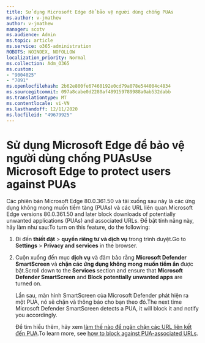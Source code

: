 ```yaml
---
title: Sử dụng Microsoft Edge để bảo vệ người dùng chống PUAs
ms.author: v-jmathew
author: v-jmathew
manager: scotv
ms.audience: Admin
ms.topic: article
ms.service: o365-administration
ROBOTS: NOINDEX, NOFOLLOW
localization_priority: Normal
ms.collection: Adm_O365
ms.custom:
- "9004025"
- "7091"
ms.openlocfilehash: 2b62e800fe67460192e0cd79a078e544004c4834
ms.sourcegitcommit: 097a8cabe0d2280af489159789988a0ab532dabb
ms.translationtype: MT
ms.contentlocale: vi-VN
ms.lasthandoff: 12/11/2020
ms.locfileid: "49679925"
---
```

# <a name="use-microsoft-edge-to-protect-users-against-puas"></a><span data-ttu-id="2cbd1-102">Sử dụng Microsoft Edge để bảo vệ người dùng chống PUAs</span><span class="sxs-lookup"><span data-stu-id="2cbd1-102">Use Microsoft Edge to protect users against PUAs</span></span>

<span data-ttu-id="2cbd1-103">Các phiên bản Microsoft Edge 80.0.361.50 và tải xuống sau này là các ứng dụng không mong muốn tiềm tàng (PUAs) và các URL liên quan.</span><span class="sxs-lookup"><span data-stu-id="2cbd1-103">Microsoft Edge versions 80.0.361.50 and later block downloads of potentially unwanted applications (PUAs) and associated URLs.</span></span> <span data-ttu-id="2cbd1-104">Để bật tính năng này, hãy làm như sau:</span><span class="sxs-lookup"><span data-stu-id="2cbd1-104">To turn on this feature, do the following:</span></span>

1. <span data-ttu-id="2cbd1-105">Đi đến **thiết đặt**  >  **quyền riêng tư và dịch vụ** trong trình duyệt.</span><span class="sxs-lookup"><span data-stu-id="2cbd1-105">Go to **Settings** > **Privacy and services** in the browser.</span></span>

2. <span data-ttu-id="2cbd1-106">Cuộn xuống đến mục **dịch vụ** và đảm bảo rằng **Microsoft Defender SmartScreen** và **chặn các ứng dụng không mong muốn tiềm ẩn** được bật.</span><span class="sxs-lookup"><span data-stu-id="2cbd1-106">Scroll down to the **Services** section and ensure that **Microsoft Defender SmartScreen** and **Block potentially unwanted apps** are turned on.</span></span>

    <span data-ttu-id="2cbd1-107">Lần sau, màn hình SmartScreen của Microsoft Defender phát hiện ra một PUA, nó sẽ chặn và thông báo cho bạn theo đó.</span><span class="sxs-lookup"><span data-stu-id="2cbd1-107">The next time Microsoft Defender SmartScreen detects a PUA, it will block it and notify you accordingly.</span></span>

    <span data-ttu-id="2cbd1-108">Để tìm hiểu thêm, hãy xem [làm thế nào để ngăn chặn các URL liên kết đến PUA](https://go.microsoft.com/fwlink/?linkid=2133024).</span><span class="sxs-lookup"><span data-stu-id="2cbd1-108">To learn more, see [how to block against PUA-associated URLs](https://go.microsoft.com/fwlink/?linkid=2133024).</span></span>
